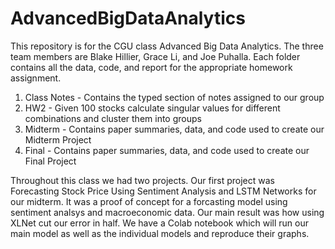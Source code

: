 # AdvancedBigDataAnalytics
This repository is for the CGU class Advanced Big Data Analytics. The three team members are Blake Hillier, Grace Li, and Joe Puhalla. Each folder contains all the data, code, and report for the appropriate homework assignment.
1. Class Notes - Contains the typed section of notes assigned to our group
2. HW2 - Given 100 stocks calculate singular values for different combinations and cluster them into groups
3. Midterm - Contains paper summaries, data, and code used to create our Midterm Project
4. Final - Contains paper summaries, data, and code used to create our Final Project

Throughout this class we had two projects. Our first project was Forecasting Stock Price Using Sentiment Analysis and LSTM Networks for our midterm. It was a proof of concept for a forcasting model using sentiment analsys and macroeconomic data. Our main result was how using XLNet cut our error in half. We have a Colab notebook which will run our main model as well as the individual models and reproduce their graphs.
